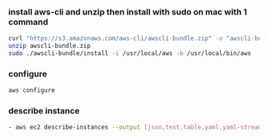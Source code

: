 
### install aws-cli and unzip then install with sudo on mac with 1 command
```bash
curl "https://s3.amazonaws.com/aws-cli/awscli-bundle.zip" -o "awscli-bundle.zip"
unzip awscli-bundle.zip
sudo ./awscli-bundle/install -i /usr/local/aws -b /usr/local/bin/aws
```

### configure
```bash
aws configure
``` 
### describe instance 
```bash
- aws ec2 describe-instances --output [json,text,table,yaml,yaml-stream]
```
